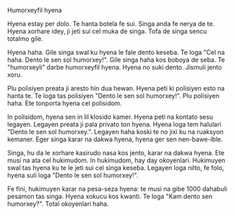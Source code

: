 Humorxeyfil hyena

Hyena estay per dolo. Te hanta botela fe sui. Singa anda fe nerya de te. Hyena xorhare idey, ji jeti sui cel muka de singa. Tofa de singa sencu totalmo gile.

Hyena haha. Gile singa swal ku hyena le fale dento keseba. Te loga "Cel na haha. Dento le sen sol humorxey!". Gile singa haha kos boboya de seba. Te "humorxeyli" darbe humorxeyfil hyena. Hyena no suki dento. Jismuli jento xoru. 

Plu polisiyen preata ji aresto hin dua hewan. Hyena peti ki polisiyen esto na hanta te. Te loga tas polisiyen "Dento le sen sol humorxey!". Plu polisiyen haha. Ete tonporta hyena cel polisidom.

In polisidom, hyena sen in lil klosido kamer. Hyena peti na kontato sesu legayen. Legayen preata ji pala privato ton hyena. Hyena loga tem halulari "Dento le sen sol humorxey.". Legayen haha koski te no jixi ku na ruaksyon kemaner. Eger singa karar na dakwa hyena, hyena ger sen nen-bawe-ible.

Singa, hu da le xorhare kasirudo nasa kos jento, karar na dakwa hyena. Ete musi na ata cel hukimudom. In hukimudom, hay day okoyenlari. Hukimuyen swal tas hyena ku te le jeti sui cel singa keseba. Legayen loga nilto, fe folo, hyena suli loga "Dento le sen sol humorxey!".

Fe fini, hukimuyen karar na pesa-seza hyena: te musi na gibe 1000 dahabuli pesamon tas singa. Hyena xokucu kos kwanti. Te loga "Kam dento sen humorxey?". Total okoyenlari haha.